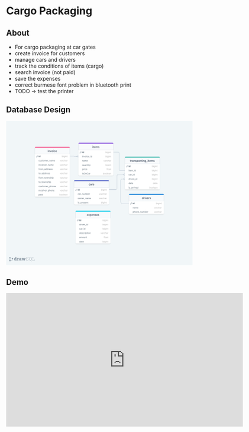 # Cargo Packaging

## About

- For cargo packaging at car gates
- create invoice for customers
- manage cars and drivers
- track the conditions of items (cargo)
- search invoice (not paid)
- save the expenses
- correct burmese font problem in bluetooth print
- TODO -> test the printer 

## Database Design

![](./db_design.png)


## Demo

<iframe title="vimeo-player" src="https://player.vimeo.com/video/867694846?h=5e9b620cc0" width="640" height="360" frameborder="0"    allowfullscreen></iframe>